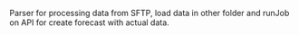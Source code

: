Parser for processing data from SFTP, load data in other folder and runJob on API for create forecast with actual data.
